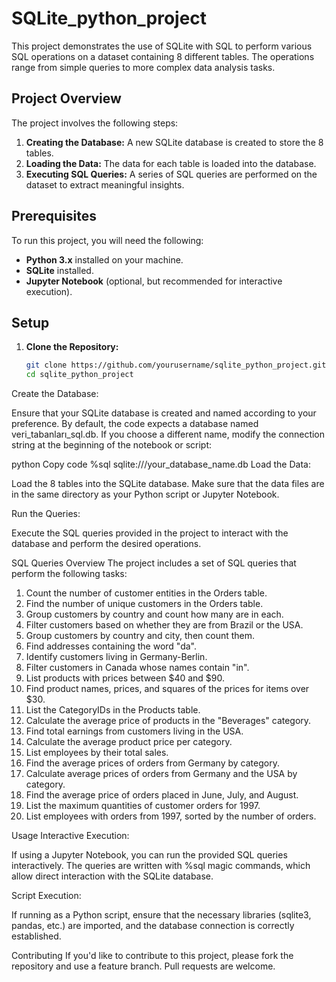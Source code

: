# SQLite_python_project

This project demonstrates the use of SQLite with SQL to perform various SQL operations on a dataset containing 8 different tables. The operations range from simple queries to more complex data analysis tasks.

## Project Overview

The project involves the following steps:

1. **Creating the Database:** A new SQLite database is created to store the 8 tables.
2. **Loading the Data:** The data for each table is loaded into the database.
3. **Executing SQL Queries:** A series of SQL queries are performed on the dataset to extract meaningful insights.

## Prerequisites

To run this project, you will need the following:

- **Python 3.x** installed on your machine.
- **SQLite** installed.
- **Jupyter Notebook** (optional, but recommended for interactive execution).

## Setup

1. **Clone the Repository:**

   ```bash
   git clone https://github.com/yourusername/sqlite_python_project.git
   cd sqlite_python_project
Create the Database:

Ensure that your SQLite database is created and named according to your preference. By default, the code expects a database named veri_tabanları_sql.db. If you choose a different name, modify the connection string at the beginning of the notebook or script:

python
Copy code
%sql sqlite:///your_database_name.db
Load the Data:

Load the 8 tables into the SQLite database. Make sure that the data files are in the same directory as your Python script or Jupyter Notebook.

Run the Queries:

Execute the SQL queries provided in the project to interact with the database and perform the desired operations.

SQL Queries Overview
The project includes a set of SQL queries that perform the following tasks:

1. Count the number of customer entities in the Orders table.  
2. Find the number of unique customers in the Orders table.  
3. Group customers by country and count how many are in each.  
4. Filter customers based on whether they are from Brazil or the USA.  
5. Group customers by country and city, then count them.  
6. Find addresses containing the word "da".  
7. Identify customers living in Germany-Berlin.  
8. Filter customers in Canada whose names contain "in".  
9. List products with prices between $40 and $90.  
10. Find product names, prices, and squares of the prices for items over $30.  
11. List the CategoryIDs in the Products table.  
12. Calculate the average price of products in the "Beverages" category.  
13. Find total earnings from customers living in the USA.  
14. Calculate the average product price per category.  
15. List employees by their total sales.  
16. Find the average prices of orders from Germany by category.  
17. Calculate average prices of orders from Germany and the USA by category.  
18. Find the average price of orders placed in June, July, and August.  
19. List the maximum quantities of customer orders for 1997.  
20. List employees with orders from 1997, sorted by the number of orders.  

Usage
Interactive Execution:

If using a Jupyter Notebook, you can run the provided SQL queries interactively. The queries are written with %sql magic commands, which allow direct interaction with the SQLite database.

Script Execution:

If running as a Python script, ensure that the necessary libraries (sqlite3, pandas, etc.) are imported, and the database connection is correctly established.

Contributing
If you'd like to contribute to this project, please fork the repository and use a feature branch. Pull requests are welcome.
